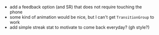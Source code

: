 
- add a feedback option (and SR) that does not require touching the phone
- some kind of animation would be nice, but I can't get `TransitionGroup` to work
- add simple streak stat to motivate to come back everyday? (gh style?)
